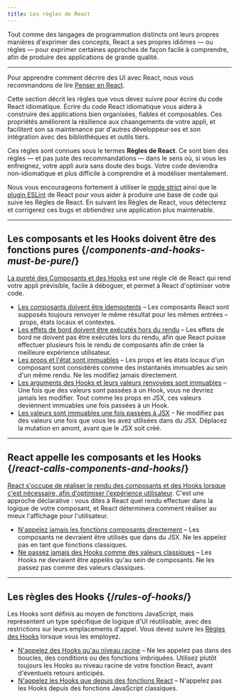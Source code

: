 ```yaml
---
title: Les règles de React
---
```


<Intro>

Tout comme des langages de programmation distincts ont leurs propres manières d'exprimer des concepts, React a ses propres idiômes — ou règles — pour exprimer certaines approches de façon facile à comprendre, afin de produire des applications de grande qualité.

</Intro>

<InlineToc />

---

<Note>

Pour apprendre comment décrire des UI avec React, nous vous recommandons de lire [Penser en React](/learn/thinking-in-react).

</Note>

Cette section décrit les règles que vous devez suivre pour écrire du code React idiomatique.  Écrire du code React idiomatique vous aidera à construire des applications bien organisées, fiables et composables.  Ces propriétés améliorent la résilience aux chaangements de votre appli, et facilitent son sa maintenance par d'autres développeur·ses et son intégration avec des bibliothèques et outils tiers.

Ces règles sont connues sous le termes **Règles de React**. Ce sont bien des règles — et pas juste des recommandations — dans le sens où, si vous les enfreignez, votre appli aura sans doute des bugs.  Votre code deviendra non-idiomatique et plus difficile à comprendre et à modéliser mentalement.

Nous vous encourageons fortement à utiliser le [mode strict](/reference/react/StrictMode) ainsi que le [plugin ESLint](https://www.npmjs.com/package/eslint-plugin-react-hooks) de React pour vous aider à produire une base de code qui suive les Règles de React.  En suivant les Règles de React, vous détecterez et corrigerez ces bugs et obtiendrez une application plus maintenable.

---

## Les composants et les Hooks doivent être des fonctions pures {/*components-and-hooks-must-be-pure*/}

[La pureté des Composants et des Hooks](/reference/rules/components-and-hooks-must-be-pure) est une règle clé de React qui rend votre appli prévisible, facile à déboguer, et permet à React d'optimiser votre code.

* [Les composants doivent être idempotents](/reference/rules/components-and-hooks-must-be-pure#components-and-hooks-must-be-idempotent) – Les composants React sont supposés toujours renvoyer le même résultat pour les mêmes entrées – props, états locaux et contextes.
* [Les effets de bord doivent être exécutés hors du rendu](/reference/rules/components-and-hooks-must-be-pure#side-effects-must-run-outside-of-render) – Les effets de bord ne doivent pas être exécutés lors du rendu, afin que React puisse effectuer plusieurs fois le rendu de composants afin de créer la meilleure expérience utilisateur.
* [Les props et l'état sont immuables](/reference/rules/components-and-hooks-must-be-pure#props-and-state-are-immutable) – Les props et les états locaux d'un composant sont considérés comme des instantanés immuables au sein d'un même rendu.  Ne les modifiez jamais directement.
* [Les arguments des Hooks et leurs valeurs renvoyées sont immuables](/reference/rules/components-and-hooks-must-be-pure#return-values-and-arguments-to-hooks-are-immutable) – Une fois que des valeurs sont passées à un Hook, vous ne devriez jamais les modifier.  Tout comme les props en JSX, ces valeurs deviennent immuables une fois passées à un Hook.
* [Les valeurs sont immuables une fois passées à JSX](/reference/rules/components-and-hooks-must-be-pure#values-are-immutable-after-being-passed-to-jsx) – Ne modifiez pas des valeurs une fois que vous les avez utilisées dans du JSX.  Déplacez la mutation en amont, avant que le JSX soit créé.

---

## React appelle les composants et les Hooks {/*react-calls-components-and-hooks*/}

[React s'occupe de réaliser le rendu des composants et des Hooks lorsque c'est nécessaire, afin d'optimiser l'expérience utilisateur](/reference/rules/react-calls-components-and-hooks). C'est une approche déclarative : vous dites à React quel rendu effectuer dans la logique de votre composant, et React déterminera comment réaliser au mieux l'affichage pour l'utilisateur.

* [N'appelez jamais les fonctions composants directement](/reference/rules/react-calls-components-and-hooks#never-call-component-functions-directly) – Les composants ne devraient être utilisés que dans du JSX. Ne les appelez pas en tant que fonctions classiques.
* [Ne passez jamais des Hooks comme des valeurs classiques](/reference/rules/react-calls-components-and-hooks#never-pass-around-hooks-as-regular-values) – Les Hooks ne devraient être appelés qu'au sein de composants. Ne les passez pas comme des valeurs classiques.

---

## Les règles des Hooks {/*rules-of-hooks*/}

Les Hooks sont définis au moyen de fonctions JavaScript, mais représentent un type spécifique de logique d'UI réutilisable, avec des restrictions sur leurs emplacements d'appel. Vous devez suivre les [Règles des Hooks](/reference/rules/rules-of-hooks) lorsque vous les employez.

* [N'appelez des Hooks qu'au niveau racine](/reference/rules/rules-of-hooks#only-call-hooks-at-the-top-level) – Ne les appelez pas dans des boucles, des conditions ou des fonctions imbriquées.  Utilisez plutôt toujours les Hooks au niveau racine de votre fonction React, avant d'éventuels retours anticipés.
* [N'appelez les Hooks que depuis des fonctions React](/reference/rules/rules-of-hooks#only-call-hooks-from-react-functions) – N'appelez pas les Hooks depuis des fonctions JavaScript classiques.

